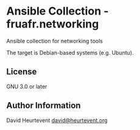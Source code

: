 # Ansible Collection - fruafr.networking

Ansible collection for networking tools

The target is Debian-based systems (e.g. Ubuntu).

License
-------
GNU 3.0 or later


Author Information
------------------
David Heurtevent <david@heurtevent.org>